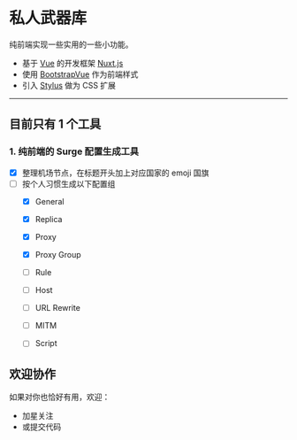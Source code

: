 # 私人武器库

纯前端实现一些实用的一些小功能。

- 基于 [Vue](https://vuejs.org/) 的开发框架 [Nuxt.js](https://nuxtjs.org/)
- 使用 [BootstrapVue](https://bootstrap-vue.org/) 作为前端样式
- 引入 [Stylus](https://www.stylus.com/) 做为 CSS 扩展

------

## 目前只有 1 个工具

### 1. 纯前端的 Surge 配置生成工具

- [x] 整理机场节点，在标题开头加上对应国家的 emoji 国旗
- [ ] 按个人习惯生成以下配置组
  - [x] General
  - [x] Replica
  - [x] Proxy
  - [x] Proxy Group
  - [ ] Rule
  - [ ] Host
  - [ ] URL Rewrite
  - [ ] MITM
  - [ ] Script


## 欢迎协作

如果对你也恰好有用，欢迎：

- 加星关注
- 或提交代码
